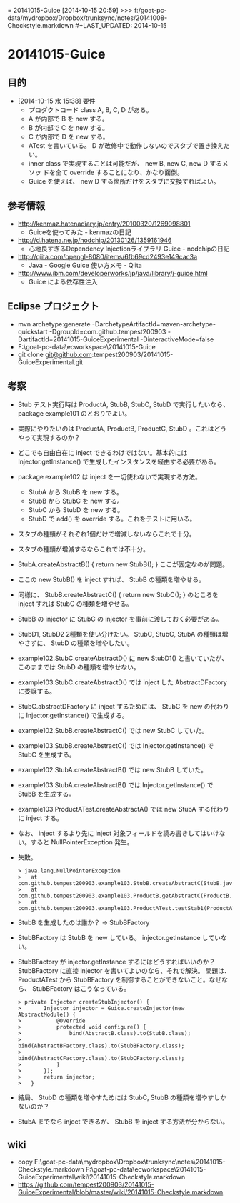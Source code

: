 = 20141015-Guice
[2014-10-15 20:59] >>> f:/goat-pc-data/mydropbox/Dropbox/trunksync/notes/20141008-Checkstyle.markdown
 #+LAST_UPDATED: 2014-10-15

# 20141015-Guice #

## 目的 ##

- [2014-10-15 水 15:38] 要件
  - プロダクトコード class A, B, C, D がある。
  - A が内部で B を new する。
  - B が内部で C を new する。
  - C が内部で D を new する。
  - ATest を書いている。 D が改修中で動作しないのでスタブで置き換えたい。
  - inner class で実現することは可能だが、 new B, new C, new D するメソッ
    ドを全て override することになり、かなり面倒。
  - Guice を使えば、 new D する箇所だけをスタブに交換すればよい。

## 参考情報

- http://kenmaz.hatenadiary.jp/entry/20100320/1269098801
  - Guiceを使ってみた - kenmazの日記
- http://d.hatena.ne.jp/nodchip/20130126/1359161946
  - 心地良すぎるDependency Injectionライブラリ Guice - nodchipの日記
- http://qiita.com/opengl-8080/items/6fb69cd2493e149cac3a
  - Java - Google Guice 使い方メモ - Qiita
- http://www.ibm.com/developerworks/jp/java/library/j-guice.html
  - Guice による依存性注入

## Eclipse プロジェクト ##

- mvn archetype:generate -DarchetypeArtifactId=maven-archetype-quickstart -DgroupId=com.github.tempest200903 -DartifactId=20141015-GuiceExperimental -DinteractiveMode=false
- F:\goat-pc-data\ecworkspace\20141015-Guice
- git clone git@github.com:tempest200903/20141015-GuiceExperimental.git

## 考察 ##

- Stub テスト実行時は ProductA, StubB, StubC, StubD で実行したいなら、 package example101 のとおりでよい。
- 実際にやりたいのは  ProductA, ProductB, ProductC, StubD 。これはどうやって実現するのか？
- どこでも自由自在に inject できるわけではない。基本的には Injector.getInstance() で生成したインスタンスを経由する必要がある。
- package example102 は inject を一切使わないで実現する方法。
    - StubA から StubB を new する。
    - StubB から StubC を new する。
    - StubC から StubD を new する。
    - StubD で add() を override する。これをテストに用いる。
- スタブの種類がそれぞれ1個だけで増減しないならこれで十分。
- スタブの種類が増減するならこれでは不十分。
- StubA.createAbstractB() { return new StubB(); } ここが固定なのが問題。
- ここの new StubB() を inject すれば、 StubB の種類を増やせる。
- 同様に、 StubB.createAbstractC() { return new StubC(); } のところを inject すれば StubC の種類を増やせる。
- StubB の injector に StubC の injector を事前に渡しておく必要がある。
- StubD1, StubD2 2種類を使い分けたい。 StubC, StubC, StubA の種類は増やさずに、 StubD の種類を増やしたい。
- example102.StubC.createAbstractD() に new StubD1() と書いていたが、このままでは StubD の種類を増やせない。
- example103.StubC.createAbstractD() では inject した AbstractDFactory に委譲する。
- StubC.abstractDFactory に inject するためには、 StubC を new の代わりに Injector.getInstance() で生成する。
- example102.StubB.createAbstractC() では new StubC していた。
- example103.StubB.createAbstractC() では Injector.getInstance() で StubC を生成する。
- example102.StubA.createAbstractB() では new StubB していた。
- example103.StubA.createAbstractB() では Injector.getInstance() で StubB を生成する。
- example103.ProductATest.createAbstractA() では new StubA する代わりに inject する。
- なお、 inject するより先に inject 対象フィールドを読み書きしてはいけない。すると NullPointerException 発生。
- 失敗。

    ```
    > java.lang.NullPointerException
    > 	at com.github.tempest200903.example103.StubB.createAbstractC(StubB.java:12)
    > 	at com.github.tempest200903.example103.ProductB.getAbstractC(ProductB.java:14)
    > 	at com.github.tempest200903.example103.ProductATest.testStab1(ProductATest.java:36)
    ```

- StubB を生成したのは誰か？ -> StubBFactory
- StubBFactory は StubB を new している。 injector.getInstance していない。
- StubBFactory が injector.getInstance するにはどうすればいいのか？
  StubBFactory に直接 injector を書いてよいのなら、それで解決。
  問題は、 ProductATest から StubBFactory を制御することができないこと。なぜなら、 StubBFactory はこうなっている。

    ```
    > private Injector createStubInjector() {
    > 		Injector injector = Guice.createInjector(new AbstractModule() {
    > 			@Override
    > 			protected void configure() {
    > 				bind(AbstractB.class).to(StubB.class);
    > 				bind(AbstractBFactory.class).to(StubBFactory.class);
    > 				bind(AbstractCFactory.class).to(StubCFactory.class);
    > 			}
    > 		});
    > 		return injector;
    > 	}
    ```
- 結局、 StubD の種類を増やすためには StubC, StubB の種類を増やすしかないのか？
- StubA までなら inject できるが、 StubB を inject する方法が分からない。


## wiki ##

- copy F:\goat-pc-data\mydropbox\Dropbox\trunksync\notes\20141015-Checkstyle.markdown F:\goat-pc-data\ecworkspace\20141015-GuiceExperimental\wiki\20141015-Checkstyle.markdown
- https://github.com/tempest200903/20141015-GuiceExperimental/blob/master/wiki/20141015-Checkstyle.markdown
